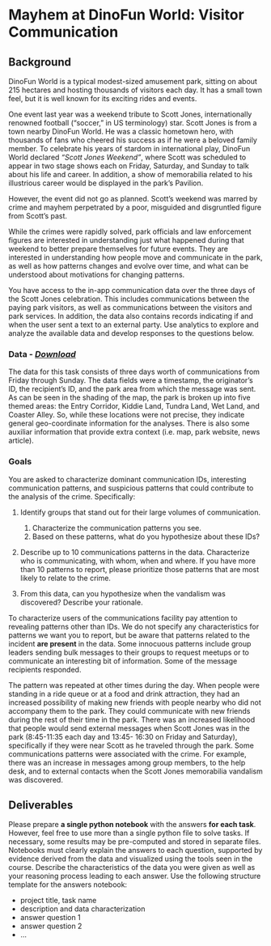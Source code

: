# Mayhem at DinoFun World: Visitor Communication

## Background
DinoFun World is a typical modest-sized amusement park, sitting on about 215 hectares and hosting thousands of visitors each day. It has a small town feel, but it is well known for its exciting rides and events.

One event last year was a weekend tribute to Scott Jones, internationally renowned football (“soccer,” in US terminology) star. Scott Jones is from a town nearby DinoFun World. He was a classic hometown hero, with thousands of fans who cheered his success as if he were a beloved family member. To celebrate his years of stardom in international play, DinoFun World declared *“Scott Jones Weekend”*, where Scott was scheduled to appear in two stage shows each on Friday, Saturday, and Sunday to talk about his life and career. In addition, a show of memorabilia related to his illustrious career would be displayed in the park’s Pavilion.

However, the event did not go as planned. Scott’s weekend was marred by crime and mayhem perpetrated by a poor, misguided and disgruntled figure from Scott’s past.

While the crimes were rapidly solved, park officials and law enforcement figures are interested in understanding just what happened during that weekend to better prepare themselves for future events. They are interested in understanding how people move and communicate in the park, as well as how patterns changes and evolve over time, and what can be understood about motivations for changing patterns.

You have access to the in-app communication data over the three days of the Scott Jones celebration. This includes communications between the paying park visitors, as well as communications between the visitors and park services. In addition, the data also contains records indicating if and when the user sent a text to an external party. Use analytics to explore and analyze the available data and develop responses to the questions below. 

### Data - *[Download](https://github.com/emmanueliarussi/DataScienceCapstone/tree/master/7_FinalProjects/MayhemDinoFunWorldVisitorCommunication/data/task2.zip)*

The data for this task consists of three days worth of communications from Friday through Sunday. The data fields were a timestamp, the originator’s ID, the recipient’s ID, and the park area from which the message was sent. As can be seen in the shading of the map, the park is broken up into five themed areas: the Entry Corridor, Kiddie Land, Tundra Land, Wet Land, and Coaster Alley. So, while these locations were not precise, they indicate general geo-coordinate information for the analyses. There is also some auxiliar information that provide extra context (i.e. map, park website, news article).

### Goals

You are asked to characterize dominant communication IDs, interesting communication patterns, and suspicious patterns that could contribute to the analysis of the crime. Specifically: 

1. Identify groups that stand out for their large volumes of communication. 
    1. Characterize the communication patterns you see.
    2. Based on these patterns, what do you hypothesize about these IDs?

2. Describe up to 10 communications patterns in the data. Characterize who is communicating, with whom, when and where. If you have more than 10 patterns to report, please prioritize those patterns that are most likely to relate to the crime.

3. From this data, can you hypothesize when the vandalism was discovered? Describe your rationale.

To characterize users of the communications facility pay attention to revealing patterns other than IDs. We do not specify any characteristics for patterns we want you to report, but be aware that patterns related to the incident __are present__ in the data. Some innocuous patterns include group leaders sending bulk messages to their groups to request meetups or to communicate an interesting bit of information. Some of the message recipients responded. 

The pattern was repeated at other times during the day. When people were standing in a ride queue or at a food and drink attraction, they had an increased possibility of making new friends with people nearby who did not accompany them to the park. They could communicate with new friends during the rest of their time in the park. There was an increased likelihood that people would send external messages when Scott Jones was in the park (8:45-11:35 each day and 13:45- 16:30 on Friday and Saturday), specifically if they were near Scott as he traveled through the park. Some communications patterns were associated with the crime. For example, there was an increase in messages among group members, to the help desk, and to external contacts when the Scott Jones memorabilia vandalism was discovered.

## Deliverables

Please prepare __a single python notebook__ with the answers __for each task__. However, feel free to use more than a single python file to solve tasks. If necessary, some results may be pre-computed and stored in separate files. Notebooks must clearly explain the answers to each question, supported by evidence derived from the data and visualized using the tools seen in the course. Describe the characteristics of the data you were given as well as your reasoning process leading to each answer. Use the following structure template for the answers notebook:

- project title, task name
- description and data characterization 
- answer question 1
- answer question 2
- ...

